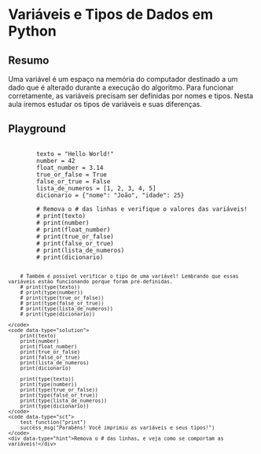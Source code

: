 <script type="text/javascript" src="https://cdn.datacamp.com/dcl-react.js.gz"></script>
<script>
initAddedDCLightExercises();
</script>

# Variáveis e Tipos de Dados em Python

## Resumo

Uma variável é um espaço na memória do computador destinado a um dado que é alterado durante a execução do algoritmo. Para funcionar corretamente, as variáveis precisam ser definidas por nomes e tipos. Nesta aula iremos estudar os tipos de variáveis e suas diferenças.

## Playground

<div data-datacamp-exercise data-lang="python">
	<code data-type="pre-exercise-code">
		texto = "Hello World!"
        number = 42
        float_number = 3.14
        true_or_false = True
        false_or_true = False
        lista_de_numeros = [1, 2, 3, 4, 5]
        dicionario = {"nome": "João", "idade": 25}
	</code>
	<code data-type="sample-code">
		# Remova o # das linhas e verifique o valores das variáveis!
		# print(texto)
        # print(number)
        # print(float_number)
        # print(true_or_false)
        # print(false_or_true)
        # print(lista_de_numeros)
        # print(dicionario)

        # Também é possível verificar o tipo de uma variável! Lembrando que essas variáveis estão funcionando porque foram pré-definidas.
        # print(type(texto))
        # print(type(number))
        # print(type(true_or_false))
        # print(type(false_or_true))
        # print(type(lista_de_numeros))
        # print(type(dicionario))

	</code>
	<code data-type="solution">
		print(texto)
        print(number)
        print(float_number)
        print(true_or_false)
        print(false_or_true)
        print(lista_de_numeros)
        print(dicionario)

        print(type(texto))
        print(type(number))
        print(type(true_or_false))
        print(type(false_or_true))
        print(type(lista_de_numeros))
        print(type(dicionario))
	</code>
	<code data-type="sct">
		test_function("print")
		success_msg("Parabéns! Você imprimiu as variáveis e seus tipos!")
	</code>
	<div data-type="hint">Remova o # das linhas, e veja como se comportam as variáveis!</div>
</div>